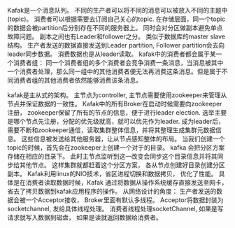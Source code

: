 Kafak是一个消息队列。 不同的生产者可以将不同的消息可以被放入不同的主题中(topic)。 消费者可以根据需要去订阅自己关心的topic. 在存储层面，同一个topic的数据会被partition后分别存在不同的服务器上。 同时会对分区做副本避免单点故障问题。 副本之间也有Leader和follower之分。 类似于数据库的master slave结构。 生产者发送的数据直接发送到Leader partition, Follower partition会去向leader同步数据。 消费数据也是从leader读取。 
kafak中的消费者都会属于某一个消费者组： 同一个消费者组的多个消费者会竞争消费一条消息，当消息被其中一个消费者处理，那么同一组中的其他消费者便无法再消费这条消息。但是属于不同消费者组的其他消费者依然能够消费该条消息。

kafak是主从式的架构。 主节点为controller, 主节点需要使用zookeeper来管理从节点并保证数据的一致性。 Kafak中的所有Broker在启动时候需要向zookeeper注册， zookeeper保留了所有的节点的信息，便于进行leader election. 选举主要是哪个节点先注册，分配的优先级就高，就可以优先作为leader. 成为leader后，需要不断和zookeeper通信，读取集群整体信息，并将其整理生成集群元数据信息。 这些信息被发送给其他服务器，让从节点感知整体的布局。
当我们创建一个topic的时候，首先会在zookeeper上创建一个对于的目录。 kafka 会把分区方案存储在相应的目录下。 此时主节点监听到这一改变会同步这个目录信息并将其同步给其他节点。 这样集群就都赶着这个分区方案， 各从节点创建好目录创建分区副本。
Kafak利用linux的NIO技术，省区进程切换和数据拷贝， 优化了性能。 具体是在消费者读取数据时候，Kafak 通过将数据从操作系统缓存直接发送至网卡，省去了拷贝数据到kafak应用程序的操作。
从网络设计的角度： 生产者发送的数据会被一个Acceptor接收， Broker里面有默认多线程。 Acceptor将数据封装为socketchannel, 发给具体线程处理。 消费者线程处理socketChannel, 如果是写请求就写入数据到磁盘， 如果是读就返回数据给消费者。